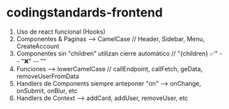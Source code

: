 # codingstandards-frontend

1. Uso de react funcional (Hooks)
2. Componentes & Paginas --> CamelCase // Header, Sidebar, Menu, CreateAccount 
3. Componentes sin "children" utilizan cierre automático // "<App>{children}</App> ✅" -- "<App><App/>❌" -- "<App />"
4. Funciones --> lowerCamelCase // callEndpoint, callFetch, geData, removeUserFromData
5. Handlers de Components siempre anteponer "on" --> onChange, onSubmit, onBlur, etc
6. Handlers de Context --> addCard, addUser, removeUser, etc
